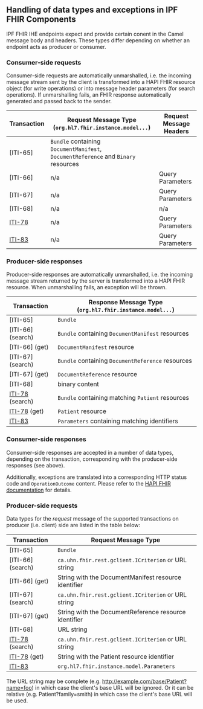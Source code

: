 ## Handling of data types and exceptions in IPF FHIR Components

IPF FHIR IHE endpoints expect and provide certain conent in the Camel message body and headers.
These types differ depending on whether an endpoint acts as producer or consumer.

### Consumer-side requests

Consumer-side requests are automatically unmarshalled, i.e. the incoming message stream sent by the client 
is transformed into a HAPI FHIR resource object (for write operations) or into message header parameters
 (for search operations).
If unmarshalling fails, an FHIR response automatically generated and passed back to the sender.

| Transaction      | Request Message Type (`org.hl7.fhir.instance.model...`) | Request Message Headers
|------------------|-------------------------------------------------------- | --------------------------
| [ITI-65]         | `Bundle` containing `DocumentManifest`, `DocumentReference` and `Binary` resources 
| [ITI-66] 	       | n/a                                                     | Query Parameters
| [ITI-67]         | n/a                                                     | Query Parameters
| [ITI-68] 	       | n/a                                                     | n/a
| [ITI-78]         | n/a                                                     | Query Parameters
| [ITI-83] 	       | n/a                                                     | Query Parameters

### Producer-side responses

Producer-side responses are automatically unmarshalled, i.e. the incoming message stream returned by the server 
is transformed into a HAPI FHIR resource. When unmarshalling fails, an exception will be thrown.

| Transaction       | Response Message Type (`org.hl7.fhir.instance.model...`) 
|-------------------|---------------------------------------------------------
| [ITI-65]          | `Bundle` 
| [ITI-66] (search) | `Bundle` containing `DocumentManifest` resources
| [ITI-66] (get)    | `DocumentManifest` resource
| [ITI-67] (search) | `Bundle` containing `DocumentReference` resources
| [ITI-67] (get)    | `DocumentReference` resource
| [ITI-68] 	        | binary content
| [ITI-78] (search) | `Bundle` containing matching `Patient` resources 
| [ITI-78] (get)    | `Patient` resource
| [ITI-83]          | `Parameters` containing matching identifiers     

### Consumer-side responses

Consumer-side responses are accepted in a number of data types, depending on the transaction, corresponding with
the producer-side responses (see above).

Additionally, exceptions are translated into a corresponding HTTP status code and `OperationOutcome` content.
Please refer to the [HAPI FHIR documentation](http://jamesagnew.github.io/hapi-fhir/doc_rest_server.html#ExceptionError_Handling)
for details.


### Producer-side requests

Data types for the *request* message of the supported transactions on producer (i.e. client) side are listed in the table below:

| Transaction       | Request Message Type  |
|-------------------|-------------------------------------------------------- | 
| [ITI-65]          | `Bundle` 
| [ITI-66] (search) | `ca.uhn.fhir.rest.gclient.ICriterion` or URL string
| [ITI-66] (get)    | String with the DocumentManifest resource identifier
| [ITI-67] (search) | `ca.uhn.fhir.rest.gclient.ICriterion` or URL string
| [ITI-67] (get)    | String with the DocumentReference resource identifier
| [ITI-68] 	        | URL string
| [ITI-78] (search) | `ca.uhn.fhir.rest.gclient.ICriterion` or URL string 
| [ITI-78] (get)    | String with the Patient resource identifier 
| [ITI-83]          | `org.hl7.fhir.instance.model.Parameters` 

The URL string may be complete (e.g. http://example.com/base/Patient?name=foo) in which case the client's base URL will be ignored. 
Or it can be relative (e.g. Patient?family=smith) in which case the client's base URL will be used.


[ITI-78]: iti78.html
[ITI-83]: iti83.html